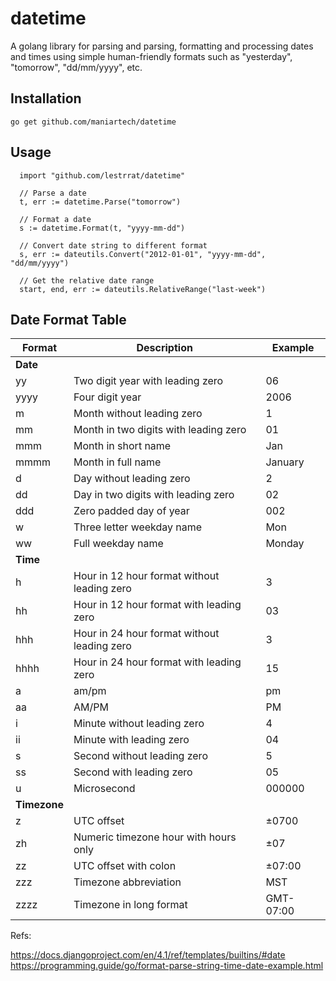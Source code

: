 # datetime

A golang library for parsing and parsing, formatting and processing dates and times using simple human-friendly formats such as "yesterday", "tomorrow", "dd/mm/yyyy", etc.

## Installation

    go get github.com/maniartech/datetime

## Usage

      import "github.com/lestrrat/datetime"

      // Parse a date
      t, err := datetime.Parse("tomorrow")

      // Format a date
      s := datetime.Format(t, "yyyy-mm-dd")

      // Convert date string to different format
      s, err := dateutils.Convert("2012-01-01", "yyyy-mm-dd", "dd/mm/yyyy")

      // Get the relative date range
      start, end, err := dateutils.RelativeRange("last-week")

## Date Format Table

| Format | Description | Example |
|--------|-------------|---------|
| **Date**  |
| yy     | Two digit year with leading zero | 06 |
| yyyy   | Four digit year | 2006 |
| m      | Month without leading zero | 1 |
| mm     | Month in two digits with leading zero | 01 |
| mmm    | Month in short name | Jan |
| mmmm   | Month in full name | January |
| d      | Day without leading zero | 2 |
| dd     | Day in two digits with leading zero | 02 |
| ddd    | Zero padded day of year | 002 |
| w      | Three letter weekday name | Mon |
| ww     | Full weekday name | Monday |
| **Time**  |
| h      | Hour in 12 hour format without leading zero | 3 |
| hh     | Hour in 12 hour format with leading zero | 03 |
| hhh    | Hour in 24 hour format without leading zero | 3 |
| hhhh   | Hour in 24 hour format with leading zero | 15 |
| a      | am/pm | pm |
| aa     | AM/PM | PM |
| i      | Minute without leading zero | 4 |
| ii     | Minute with leading zero | 04 |
| s      | Second without leading zero | 5 |
| ss     | Second with leading zero | 05 |
| u      | Microsecond | 000000 |
| **Timezone** |
| z      | UTC offset | ±0700 |
| zh     | Numeric timezone hour with hours only | ±07 |
| zz     | UTC offset with colon | ±07:00 |
| zzz    | Timezone abbreviation | MST |
| zzzz   | Timezone in long format | GMT-07:00 |


Refs:

https://docs.djangoproject.com/en/4.1/ref/templates/builtins/#date
https://programming.guide/go/format-parse-string-time-date-example.html